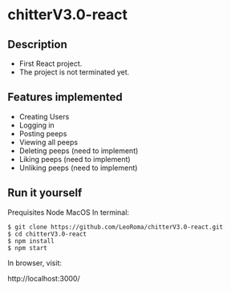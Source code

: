 # chitterV3.0-react
## Description
- First React project.
- The project is not terminated yet.

## Features implemented
- Creating Users
- Logging in
- Posting peeps
- Viewing all peeps
- Deleting peeps (need to implement)
- Liking peeps (need to implement)
- Unliking peeps (need to implement)

## Run it yourself
Prequisites
Node
MacOS
In terminal:
```
$ git clone https://github.com/LeoRoma/chitterV3.0-react.git
$ cd chitterV3.0-react
$ npm install
$ npm start
```
In browser, visit:

http://localhost:3000/